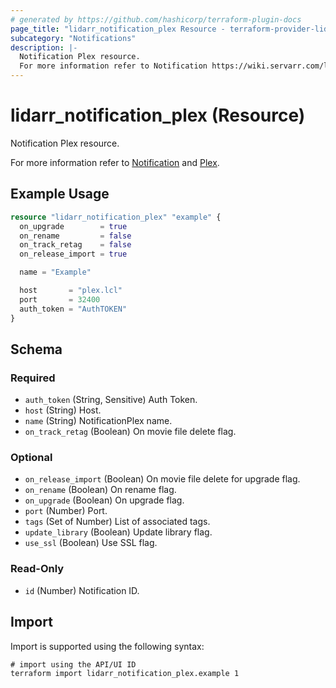 ```yaml
---
# generated by https://github.com/hashicorp/terraform-plugin-docs
page_title: "lidarr_notification_plex Resource - terraform-provider-lidarr"
subcategory: "Notifications"
description: |-
  Notification Plex resource.
  For more information refer to Notification https://wiki.servarr.com/lidarr/settings#connect and Plex https://wiki.servarr.com/lidarr/supported#plexserver.
---
```


# lidarr_notification_plex (Resource)

<!-- subcategory:Notifications -->Notification Plex resource.
For more information refer to [Notification](https://wiki.servarr.com/lidarr/settings#connect) and [Plex](https://wiki.servarr.com/lidarr/supported#plexserver).

## Example Usage

```terraform
resource "lidarr_notification_plex" "example" {
  on_upgrade        = true
  on_rename         = false
  on_track_retag    = false
  on_release_import = true

  name = "Example"

  host       = "plex.lcl"
  port       = 32400
  auth_token = "AuthTOKEN"
}
```

<!-- schema generated by tfplugindocs -->
## Schema

### Required

- `auth_token` (String, Sensitive) Auth Token.
- `host` (String) Host.
- `name` (String) NotificationPlex name.
- `on_track_retag` (Boolean) On movie file delete flag.

### Optional

- `on_release_import` (Boolean) On movie file delete for upgrade flag.
- `on_rename` (Boolean) On rename flag.
- `on_upgrade` (Boolean) On upgrade flag.
- `port` (Number) Port.
- `tags` (Set of Number) List of associated tags.
- `update_library` (Boolean) Update library flag.
- `use_ssl` (Boolean) Use SSL flag.

### Read-Only

- `id` (Number) Notification ID.

## Import

Import is supported using the following syntax:

```shell
# import using the API/UI ID
terraform import lidarr_notification_plex.example 1
```
